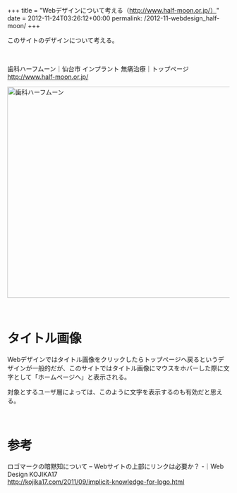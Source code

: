 +++
title = "Webデザインについて考える（http://www.half-moon.or.jp/）"
date = 2012-11-24T03:26:12+00:00
permalink: /2012-11-webdesign_half-moon/
+++
&nbsp;

このサイトのデザインについて考える。

&nbsp;

歯科ハーフムーン｜仙台市 インプラント 無痛治療｜トップページ  
<http://www.half-moon.or.jp/>

[<img style="background-image: none; border-bottom: 0px; border-left: 0px; padding-left: 0px; padding-right: 0px; display: block; float: none; margin-left: auto; border-top: 0px; margin-right: auto; border-right: 0px; padding-top: 0px" title="歯科ハーフムーン" border="0" alt="歯科ハーフムーン" src="http://5000164.jp/wp-content/uploads/2012/11/thumb.png" width="640" height="480" />](http://5000164.jp/wp-content/uploads/2012/11/8a4183b6df54.png)

&nbsp;

# タイトル画像

Webデザインではタイトル画像をクリックしたらトップページへ戻るというデザインが一般的だが、このサイトではタイトル画像にマウスをホバーした際に文字として「ホームページへ」と表示される。

対象とするユーザ層によっては、このように文字を表示するのも有効だと思える。

&nbsp;

# 参考

ロゴマークの暗黙知について &#8211; Webサイトの上部にリンクは必要か？ -｜Web Design KOJIKA17  
<http://kojika17.com/2011/09/implicit-knowledge-for-logo.html>
